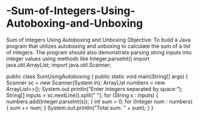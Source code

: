 # -Sum-of-Integers-Using-Autoboxing-and-Unboxing
 Sum of Integers Using Autoboxing and Unboxing Objective: To build a Java program that utilizes autoboxing and unboxing to calculate the sum of a list of integers. The program should also demonstrate parsing string inputs into integer values using methods like Integer.parseInt()
import java.util.ArrayList;
import java.util.Scanner;

public class SumUsingAutoboxing {
    public static void main(String[] args) {
        Scanner sc = new Scanner(System.in);
        ArrayList<Integer> numbers = new ArrayList<>();
        System.out.println("Enter integers separated by space:");
        String[] inputs = sc.nextLine().split(" ");
        for (String s : inputs) {
            numbers.add(Integer.parseInt(s));
        }
        int sum = 0;
        for (Integer num : numbers) {
            sum += num;
        }
        System.out.println("Total sum: " + sum);
    }
}
